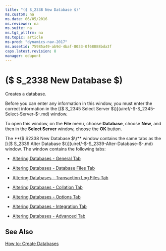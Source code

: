 ```yaml
---
title: "($ S_2338 New Database $)"
ms.custom: na
ms.date: 06/05/2016
ms.reviewer: na
ms.suite: na
ms.tgt_pltfrm: na
ms.topic: article
ms-prod: "dynamics-nav-2017"
ms.assetid: 75985a49-ab9d-4baf-8033-0f68888bda3f
caps.latest.revision: 8
manager: edupont
---
```

# ($ S_2338 New Database $)
Creates a database.  

 Before you can enter any information in this window, you must enter the correct information in the [\($ S\_2345 Select Server $\)](uiref/-$-S_2345-Select-Server-$-.md) window.  

 To open this window, on the **File** menu, choose **Database**, choose **New**, and then in the **Select Server** window, choose the **OK** button.  

 The **\($ S2338 New Database $\)** window contains the same tabs as the [\($ S\_2339 Alter Database $\)](uiref/-$-S_2339-Alter-Database-$-.md) window. The window contains the following tabs:  

-   [Altering Databases - General Tab](Altering-Databases---General-Tab.md)  

-   [Altering Databases - Database Files Tab](Altering-Databases---Database-Files-Tab.md)  

-   [Altering Databases - Transaction Log Files Tab](Altering-Databases---Transaction-Log-Files-Tab.md)  

-   [Altering Databases - Collation Tab](Altering-Databases---Collation-Tab.md)  

-   [Altering Databases - Options Tab](Altering-Databases---Options-Tab.md)  

-   [Altering Databases - Integration Tab](Altering-Databases---Integration-Tab.md)  

-   [Altering Databases - Advanced Tab](Altering-Databases---Advanced-Tab.md)  

## See Also  
 [How to: Create Databases](../How-to--Create-Databases.md)
